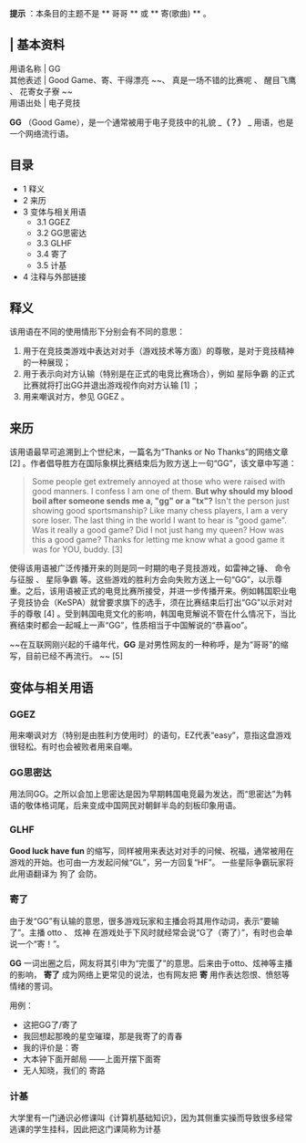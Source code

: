 **提示** ：本条目的主题不是 ** 哥哥  ** 或 ** 寄(歌曲)  ** 。

|  **基本资料**  
---  
用语名称  |  GG   
其他表述  |  Good Game、寄、干得漂亮 ~~、 真是一场不错的比赛呢  、  醒目飞鹰  、  花寄女子寮  ~~  
用语出处  |  电子竞技   
  
**GG** （Good Game），是一个通常被用于电子竞技中的礼貌 _**（？）** _ 用语，也是一个网络流行语。

##  目录

  * 1  释义 
  * 2  来历 
  * 3  变体与相关用语 
    * 3.1  GGEZ 
    * 3.2  GG思密达 
    * 3.3  GLHF 
    * 3.4  寄了 
    * 3.5  计基 
  * 4  注释与外部链接 

##  释义

该用语在不同的使用情形下分别会有不同的意思：

  1. 用于在竞技类游戏中表达对对手（游戏技术等方面）的尊敬，是对于竞技精神的一种展现； 
  2. 用于表示向对方认输（特别是在正式的电竞比赛场合），例如  星际争霸  的正式比赛就将打出GG并退出游戏视作向对方认输  [1]  ； 
  3. 用来嘲讽对方，参见  GGEZ  。 

##  来历

该用语最早可追溯到上个世纪末，一篇名为“Thanks or No Thanks”的网络文章  [2]
。作者倡导胜方在国际象棋比赛结束后为败方送上一句“GG”，该文章中写道：

> Some people get extremely annoyed at those who were raised with good
> manners. I confess I am one of them. **But why should my blood boil after
> someone sends me a, "gg" or a "tx"?** Isn't the person just showing good
> sportsmanship? Like many chess players, I am a very sore loser. The last
> thing in the world I want to hear is "good game". Was it really a good game?
> Did I not just hang my queen? How was this a good game? Thanks for letting
> me know what a good game it was for YOU, buddy.  [3]

使得该用语被广泛传播开来的则是同一时期的电子竞技游戏，如雷神之锤、  命令与征服  、  星际争霸
等。这些游戏的胜利方会向失败方送上一句“GG”，以示尊重。之后，该用语被正式的电竞比赛所接受，并进一步传播开来。例如韩国职业电子竞技协会（KeSPA）就曾要求旗下的选手，须在比赛结束后打出“GG”以示对对手的尊敬
[4]  。受到韩国电竞文化的影响，韩国电竞解说不管在什么情况下，当比赛结束时都会一起喊上一声“GG”，性质相当于中国解说的“恭喜oo”。

~~在互联网刚兴起的千禧年代，**GG** 是对男性网友的一种称呼，是为“哥哥”的缩写，目前已经不再流行。 ~~ [5]

##  变体与相关用语

###  GGEZ

用来嘲讽对方（特别是由胜利方使用时）的语句，EZ代表“easy”，意指这盘游戏很轻松。有时也会被败者用来自嘲。

###  GG思密达

用法同GG。之所以会加上思密达是因为早期韩国电竞最为发达，而“思密达”为韩语的敬体格词尾，后来变成中国网民对朝鲜半岛的刻板印象用语。

###  GLHF

**Good luck have fun**
的缩写，同样被用来表达对对手的问候、祝福，通常被用在游戏的开始。也可由一方发起问候“GL”，另一方回复“HF”。  一些星际争霸玩家将此用语翻译为  狗了
会防。

###  寄了

由于发“GG”有认输的意思，很多游戏玩家和主播会将其用作动词，表示“要输了”。主播  otto  、  炫神
在游戏处于下风时就经常会说“G了（寄了）”，有时也会单说一个“寄！”。

**GG** 一词出圈之后，网友将其引申为“完蛋了”的意思。后来由于otto、炫神等主播的影响， **寄了** 成为网络上更常见的说法，也有网友把
**寄** 用作表达怨恨、愤怒等情绪的詈词。

用例：

  * 这把GG了/寄了 
  * 我回想起那晚的星空璀璨，那是我寄了的青春 
  * 我的评价是：寄 
  * 大本钟下面开邮局  ——上面开摆下面寄 
  * 无人知晓，我们的  寄路 

###  计基

大学里有一门通识必修课叫《计算机基础知识》，因为其侧重实操而导致很多经常逃课的学生挂科，因此把这门课简称为计基